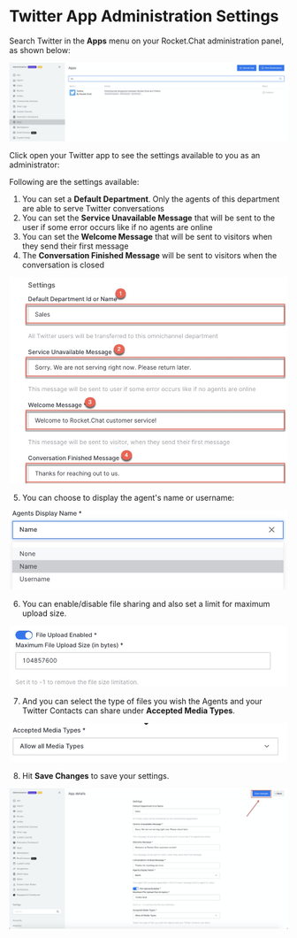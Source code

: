 # Twitter App Administration Settings

Search Twitter in the **Apps** menu on your Rocket.Chat administration panel, as shown below:

![](../../../.gitbook/assets/image%20%28405%29.png)

Click open your Twitter app to see the settings available to you as an administrator: 

Following are the settings available:

1. You can set a **Default Department**. Only the agents of this department are able to serve Twitter conversations
2. You can set the **Service Unavailable Message** that will be sent to the user if some error occurs like if no agents are online
3. You can set the **Welcome Message** that will be sent to visitors when they send their first message
4. The **Conversation Finished Message** will be sent to visitors when the conversation is closed

![](../../../.gitbook/assets/image%20%28399%29.png)

5.  You can choose to display the agent's name or username:

![](../../../.gitbook/assets/image%20%28398%29.png)

6. You can enable/disable file sharing and also set a limit for maximum upload size.

![](../../../.gitbook/assets/image%20%28391%29.png)

7. And you can select the type of files you wish the Agents and your Twitter Contacts can share under **Accepted Media Types**.

![](../../../.gitbook/assets/image%20%28393%29.png)

8. Hit **Save Changes** to save your settings.

![](../../../.gitbook/assets/image%20%28392%29.png)




